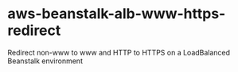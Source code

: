 # aws-beanstalk-alb-www-https-redirect
Redirect non-www to www and HTTP to HTTPS on a LoadBalanced Beanstalk environment
